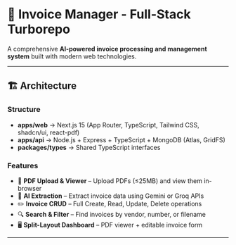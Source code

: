 # 📄 Invoice Manager - Full-Stack Turborepo

A comprehensive **AI-powered invoice processing and management system** built with modern web technologies.

---

## 🏗️ Architecture

### Structure
- **apps/web** → Next.js 15 (App Router, TypeScript, Tailwind CSS, shadcn/ui, react-pdf)
- **apps/api** → Node.js + Express + TypeScript + MongoDB (Atlas, GridFS)
- **packages/types** → Shared TypeScript interfaces

### Features
- 📑 **PDF Upload & Viewer** – Upload PDFs (≤25MB) and view them in-browser  
- 🤖 **AI Extraction** – Extract invoice data using Gemini or Groq APIs  
- ✏️ **Invoice CRUD** – Full Create, Read, Update, Delete operations  
- 🔍 **Search & Filter** – Find invoices by vendor, number, or filename  
- 🖥️ **Split-Layout Dashboard** – PDF viewer + editable invoice form  

---


